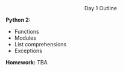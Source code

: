 <center>Day 1 Outline</center>


<b>Python 2: </b>
<ul>
  <li> Functions </li>
  <li> Modules </li>
  <li> List comprehensions </li>
  <li> Exceptions </li>

  </ul>




<b>Homework:</b>
TBA
